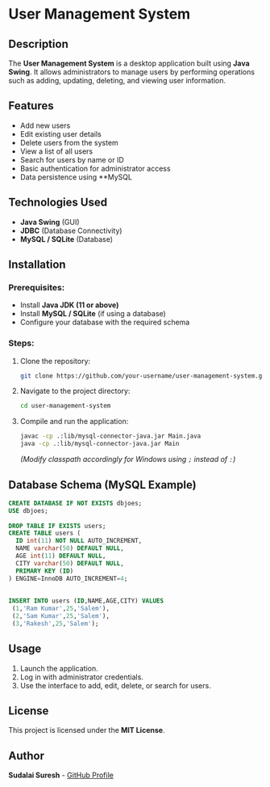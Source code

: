 # User Management System

## Description
The **User Management System** is a desktop application built using **Java Swing**. It allows administrators to manage users by performing operations such as adding, updating, deleting, and viewing user information.

## Features
- Add new users
- Edit existing user details
- Delete users from the system
- View a list of all users
- Search for users by name or ID
- Basic authentication for administrator access
- Data persistence using **MySQL

## Technologies Used
- **Java Swing** (GUI)
- **JDBC** (Database Connectivity)
- **MySQL / SQLite** (Database)

## Installation
### Prerequisites:
- Install **Java JDK (11 or above)**
- Install **MySQL / SQLite** (if using a database)
- Configure your database with the required schema

### Steps:
1. Clone the repository:
   ```sh
   git clone https://github.com/your-username/user-management-system.git
   ```
2. Navigate to the project directory:
   ```sh
   cd user-management-system
   ```
3. Compile and run the application:
   ```sh
   javac -cp .:lib/mysql-connector-java.jar Main.java
   java -cp .:lib/mysql-connector-java.jar Main
   ```
   *(Modify classpath accordingly for Windows using `;` instead of `:`)*

## Database Schema (MySQL Example)
```sql
CREATE DATABASE IF NOT EXISTS dbjoes;
USE dbjoes;
 
DROP TABLE IF EXISTS users;
CREATE TABLE users (
  ID int(11) NOT NULL AUTO_INCREMENT,
  NAME varchar(50) DEFAULT NULL,
  AGE int(11) DEFAULT NULL,
  CITY varchar(50) DEFAULT NULL,
  PRIMARY KEY (ID)
) ENGINE=InnoDB AUTO_INCREMENT=4;
 
 
INSERT INTO users (ID,NAME,AGE,CITY) VALUES 
 (1,'Ram Kumar',25,'Salem'),
 (2,'Sam Kumar',25,'Salem'),
 (3,'Rakesh',25,'Salem');
```

## Usage
1. Launch the application.
2. Log in with administrator credentials.
3. Use the interface to add, edit, delete, or search for users.


## License
This project is licensed under the **MIT License**.

## Author
**Sudalai Suresh** - [GitHub Profile](https://github.com/The-Suresh)

